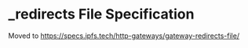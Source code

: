 # _redirects File Specification

Moved to https://specs.ipfs.tech/http-gateways/gateway-redirects-file/

